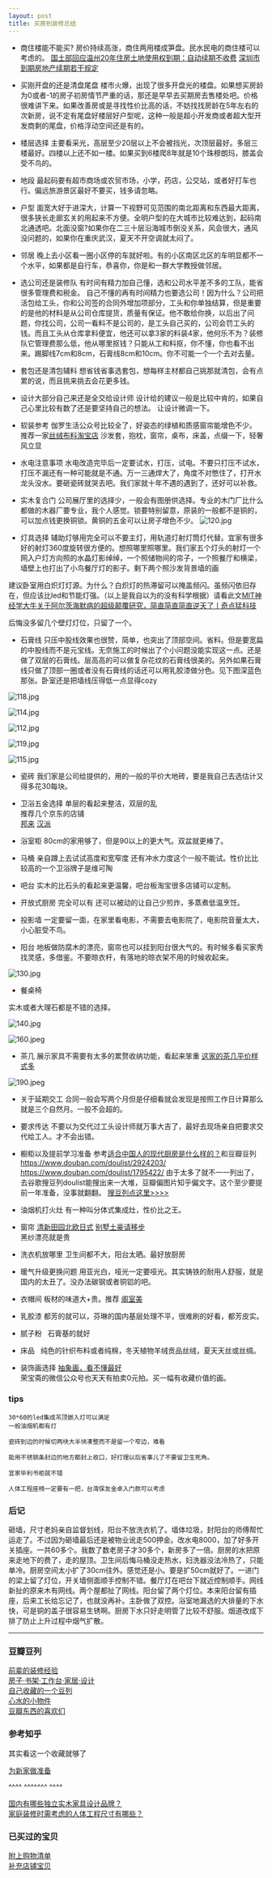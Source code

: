 ```yaml
---
layout: post
title: 买房到装修总结
---
```


* 商住楼能不能买?
房价持续高涨，商住两用楼成笋盘。民水民电的商住楼可以考虑的。
[国土部回应温州20年住房土地使用权到期：自动续期不收费](http://www.yicai.com/news/5189858.html)
[深圳市到期房地产续期若干规定](http://www.docin.com/p-12361447.html)

* 买刚开盘的还是清盘尾盘
楼市火爆，出现了很多开盘光的楼盘。如果想买房龄为0或者-1的房子初房情节严重的话，那还是早早去买期房去售楼处吧。价格很难讲下来。如果改善房或是寻找性价比高的话，不妨找找房龄在5年左右的次新房，说不定有尾盘好楼层好户型呢，这种一般是超小开发商或者超大型开发商剩的尾盘，价格浮动空间还是有的。

* 楼层选择
主要看采光，高层至少20层以上不会被挡光，次顶层最好。多层三楼最好。四楼以上还不如一楼。如果买到6楼爬8年就是10个珠穆朗玛，膝盖会受不鸟的。


* 地段
最起码要有超市商场或农贸市场，小学，药店，公交站，或者好打车也行。偏远旅游景区最好不要买，钱多请忽略。

* 户型
面宽大好于进深大，计算一下视野可见范围的南北距离和东西最大距离，很多狭长走廊玄关的用起来不方便。全明户型的在大城市比较难达到，起码南北通透吧。北面没窗?如果你在二三十层沿海城市倒没关系，风会很大，通风没问题的，如果你在重庆武汉，夏天不开空调就太闷了。

* 邻居
晚上去小区看一圈小区停的车就好啦。有的小区南区北区的车明显都不一个水平，如果都是自行车，恭喜你，你是和一群大学教授做邻居。

* 选公司还是装修队
有时间有精力加自己懂，选和公司水平差不多的工队，能省很多管理费和税金。
自己不懂的再有时间精力也要选公司！因为什么？公司把活包给工头，你和公司签的合同外增加项部分，工头和你单独结算，但是重要的是他的材料是从公司仓库提货，质量有保证。他不敢给你换，以后出了问题，你找公司，公司一看料不是公司的，是工头自己买的，公司会罚工头的钱。而且工头从仓库拿料便宜，他还可以拿3家的料装4家，他何乐不为？装修队它管理费那么低，他从哪里抠钱？只能从工和料抠，你不懂，你也看不出来。踢脚线7cm和8cm，石膏线8cm和10cm。你不可能一个一个去对去量。

* 套包还是清包辅料
想省钱省事选套包，想每样主材都自己挑那就清包，会有点累的说，而且挑来挑去会花更多钱。

* 设计大部分自己来还是全交给设计师
设计给的建议一般是比较中肯的，如果自己心里比较有数了还是要坚持自己的想法。
让设计微调一下。

* 软装参考
伽罗生活公众号比较全了，好姿态的绿植和质感窗帘能增色不少。
推荐一家[丝绒布料淘宝店](https://shop108540076.taobao.com/shop/view_shop.htm?spm=a1z09.2.0.0.ZIe1ZV&user_number_id=545072408)
沙发套，抱枕，窗帘，桌布，床盖，点缀一下，轻奢风立显

* 水电注意事项
水电改造完毕后一定要试水，打压，试电。不要只打压不试水，打压不漏还有一种可能就是不通。万一三通焊大了，角度不对憋住了，打开水龙头没水。要砸瓷砖就哭去吧。我们家就十年不遇的遇到了，还好可以补救。

* 实木复合门
公司展厅里的选择少，一般会有图册供选择。专业的木门厂比什么都做的木器厂要专业，我个人感觉。锁要特别留意，原装的一般都不是铜的，可以加点钱更换铜锁。黄铜的五金可以让房子增色不少。
![120.jpg](http://upload-images.jianshu.io/upload_images/254062-c05f90447ebebad2.jpg?imageMogr2/auto-orient/strip%7CimageView2/2/w/1240)

* 灯具选择
辅助灯够用完全可以不要主灯，用轨道灯射灯筒灯代替。宜家有很多好的射灯360度旋转很方便的。想照哪里照哪里。我们家五个灯头的射灯一个网入户灯方向照的水晶灯影绰绰，一个照储物间的帘子，一个照餐厅和横梁，墙壁上也打出了小鸟餐厅灯的影子。剩下两个照沙发背景墙的画  

建议卧室用白炽灯灯源。为什么？白炽灯的热滞留可以掩盖频闪。虽频闪依旧存在，但应该比led和节能灯强。（以上是我自以为的没有科学根据）请看此文[MIT神经学大牛关于阿尔茨海默病的超级颠覆研究，简直简直简直逆天了丨奇点猛科技](http://mp.weixin.qq.com/s?__biz=MzA4MjA2MDI5OQ==&mid=2659471882&idx=1&sn=0be77d730e08b584314f9705f20d1ab2&scene=0#wechat_redirect)  

后悔没多留几个壁灯灯位，只留了一个。

* 石膏线
只压中股线效果也很赞，简单，也突出了顶部空间。省料。但是要宽扁的中股线而不是元宝线。无奈施工的时候出了个小问题没能实现这一点。还是做了双层的石膏线。层高高的可以做复杂花纹的石膏线很美的。另外如果石膏线只做了顶部一圈或者没有石膏线的话还可以用乳胶漆做分色。见下图深蓝色那张。卧室还是把墙线压得低一点显得cozy

![118.jpg](http://upload-images.jianshu.io/upload_images/254062-4e9b2a3254e5129a.jpg?imageMogr2/auto-orient/strip%7CimageView2/2/w/1240)

![114.jpg](http://upload-images.jianshu.io/upload_images/254062-13a88897f68168dc.jpg?imageMogr2/auto-orient/strip%7CimageView2/2/w/1240)

![112.jpg](http://upload-images.jianshu.io/upload_images/254062-86fed5a209c38ce3.jpg?imageMogr2/auto-orient/strip%7CimageView2/2/w/1240)

![119.jpg](http://upload-images.jianshu.io/upload_images/254062-698cc2d5f4584909.jpg?imageMogr2/auto-orient/strip%7CimageView2/2/w/1240)

![115.jpg](http://upload-images.jianshu.io/upload_images/254062-70e03cc640ba083d.jpg?imageMogr2/auto-orient/strip%7CimageView2/2/w/1240)


* 瓷砖
我们家是公司给提供的，用的一般的平价大地砖，要是我自己去选估计又得多花30每块。

* 卫浴五金选择
单层的看起来整洁，双层的乱  
推荐几个京东的店铺  
[邦来](https://banglai.jd.com/)
[汉派](https://hpbchina.jd.com/)  

* 浴室柜
80cm的家用够了，但是90以上的更大气。双盆就更棒了。

* 马桶
亲自蹲上去试试高度和宽窄度
还有冲水力度这个一般不能试。性价比比较高的一个卫浴牌子是维可陶

* 吧台
实木的比石头的看起来更温馨，吧台板淘宝很多店铺可以定制。

* 开放式厨房
完全可以有
还可以被动的让自己少煎炸，多蒸煮低温烹饪。

* 投影墙
一定要留一面，在家里看电影，不需要去电影院了，电影院音量太大，小心脏受不鸟。

* 阳台
地板做防腐木的漂亮，窗帘也可以挂到阳台很大气的。有时候多看买家秀找灵感，多借鉴。不要晾衣杆，有落地的晾衣架不用的时候收起来。

![130.jpg](http://upload-images.jianshu.io/upload_images/254062-240539d4ddaf8214.jpg?imageMogr2/auto-orient/strip%7CimageView2/2/w/1240)  


* 餐桌椅

实木或者大理石都是不错的选择。

![140.jpg](http://upload-images.jianshu.io/upload_images/254062-91524504f6f4d88b.jpg?imageMogr2/auto-orient/strip%7CimageView2/2/w/1240)

![160.jpeg](http://upload-images.jianshu.io/upload_images/254062-179cdd92fd05ba9e.jpeg?imageMogr2/auto-orient/strip%7CimageView2/2/w/1240)


* 茶几
展示家具不需要有太多的累赘收纳功能，看起来笨重
[这家的茶几平价样式多](https://detail.tmall.com/item.htm?spm=a1z10.5-b.w4011-13670242576.53.YwkpXT&id=533943346980&rn=df8fa2084764afd03f3f80c40bc2d711&abbucket=1&sku_properties=29112:97926)

![190.jpeg](http://upload-images.jianshu.io/upload_images/254062-2004db8115920056.jpeg?imageMogr2/auto-orient/strip%7CimageView2/2/w/1240)

* 关于延期交工
合同一般会写两个月但是仔细看就会发现是按照工作日计算那么就是三个自然月。一般不会超的。

* 要求传达
不要以为交代过工头设计师就万事大吉了，最好去现场亲自把要求交代给工人。才不会出错。

* 橱柜以及提前学习准备
参考[适合中国人的现代厨房是什么样的？](https://www.zhihu.com/question/24114364)和豆瓣豆列 <https://www.douban.com/doulist/2924203/>
<https://www.douban.com/doulist/1795422/>
由于太多了就不一一列出了，去谷歌搜豆列doulist能搜出来一大堆，豆瓣偏图片知乎偏文字。这个至少要提前一年准备，没事就翻翻。
[搜豆列点这里>>>>](https://cse.google.com/cse/home?cx=013876887682380732982:hgcokny4oxu&hl=zh-CN)


* 油烟机打火灶
有一种叫分体式集成灶，性价比之王。

* 窗帘
[清新田园北欧日式](https://cbhe.jiyoujia.com/index.htm )
[别墅土豪请移步](https://fanding.tmall.com/index.htm?spm=a220o.1000855.w5002-8525065294.2.bQxCVO)  
黑纱漂亮就是贵

* 洗衣机放哪里
卫生间都不大，阳台太晒。最好放厨房

* 暖气升级更换问题
用亚光白，哑光一定要哑光。其实铸铁的耐用人舒服，就是国内的太丑了。没办法碳钢或者铜铝的吧。

* 衣帽间
板材的味道大+贵。推荐 [阁室美](https://geshimei.tmall.com/shop/view_shop.htm?user_number_id=2003901320)

* 乳胶漆
都芳的就可以，芬琳的国内基层处理不平，很难刷的好看，都芳皮实。

* 腻子粉  
石膏基的就好

* 床品  
纯色的针织布料或者纯棉，冬天植物羊绒贡品丝绒，夏天天丝或丝绸。

* 装饰画选择
[抽象画，看不懂最好](https://yidalijiaju.tmall.com/search.htm?search=y)  
荣宝斋的微信公众号也天天有拍卖0元拍。买一幅有收藏价值的画。

### tips  
``` 厨房灯要够亮  
30*60的led集成吊顶嵌入灯可以满足  
一般油烟机都有灯  

瓷砖到边的时候切两块大半块凑整而不是留一个窄边，难看  

能用不锈钢条封边的地方都封上收口，好打理以后省事儿了不要留卫生死角。  

宜家毕利书柜就不错  
  
人体工程座椅一定要有一把，台湾保友金卓入门款可以考虑
```  


### 后记  

砸墙，尺寸老妈亲自监督划线，阳台不放洗衣机了。墙体垃圾，封阳台的师傅帮忙运走了。不过因为砸墙最后还是被物业讹走500押金。改水电8000，加了好多开关插座。一共60多个。我数了数老房子才30多个，新房多了一倍。厨房的水把原来走地下的费了，走的屋顶。卫生间后悔马桶没走热水，妇洗器没法冷热了，只能单冷。厨房空间太小扩了30cm往外。感觉还是小。要是扩50cm就好了。一进门的梁上留了灯位，开关墙侧面顺手控制不错。餐厅灯在吧台下就近控制顺手。网线新扯的原来木有网线。两个屋都扯了网线。阳台留了两个灯位。本来阳台留有插座，后来工长给忘记了，也就没再补。主卧做了双控。浴室地漏选的大排量的下水快，可是铜的盖子很容易生锈啊。厨房下水只好走明管了比较不舒服。烟道改成下排了防止上升过程中烟气扩散。  

***  

### 豆瓣豆列  
[前辈的装修经验](https://www.douban.com/doulist/2924203/)  
[房子·书架·工作台·家居·设计](https://www.douban.com/doulist/1795422/)    
[自己收藏的一个豆列](https://www.douban.com/doulist/37937431/)  
[心水的小物件](https://www.douban.com/doulist/29630654/?start=25&sort=time&sub_type=)  
[豆瓣东西的喜欢们](https://dongxi.douban.com/people/gougou928/like/shows)  

### 参考知乎  
其实看这一个收藏就够了

[为新家做准备](https://www.zhihu.com/collection/40193589)  

^^^^     ^^^^^^^     ^^^^  

[国内有哪些独立实木家具设计品牌？](https://www.zhihu.com/question/21340969)   
[家庭装修时需考虑的人体工程尺寸有哪些？](https://www.zhihu.com/question/25100625)  


### 已买过的宝贝  
[附上购物清单](http://www.one-tab.com/page/Dy6YcBrlTSKSnCKaiwSABw)  
[补充店铺宝贝](http://www.one-tab.com/page/7E47989hTR2sjYey6tu2hg)  
